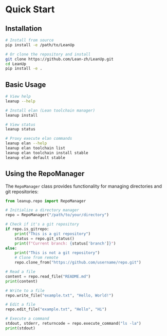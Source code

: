 # Quick Start

## Installation

```bash
# Install from source
pip install -e /path/to/LeanUp

# Or clone the repository and install
git clone https://github.com/Lean-zh/LeanUp.git
cd LeanUp
pip install -e .
```

## Basic Usage

```bash
# View help
leanup --help

# Install elan (Lean toolchain manager)
leanup install

# View status
leanup status

# Proxy execute elan commands
leanup elan --help
leanup elan toolchain list
leanup elan toolchain install stable
leanup elan default stable
```

## Using the RepoManager

The `RepoManager` class provides functionality for managing directories and git repositories:

```python
from leanup.repo import RepoManager

# Initialize a directory manager
repo = RepoManager("/path/to/your/directory")

# Check if it's a git repository
if repo.is_gitrepo:
    print("This is a git repository")
    status = repo.git_status()
    print(f"Current branch: {status['branch']}")
else:
    print("This is not a git repository")
    # Clone from remote
    repo.clone_from("https://github.com/username/repo.git")

# Read a file
content = repo.read_file("README.md")
print(content)

# Write to a file
repo.write_file("example.txt", "Hello, World!")

# Edit a file
repo.edit_file("example.txt", "Hello", "Hi")

# Execute a command
stdout, stderr, returncode = repo.execute_command("ls -la")
print(stdout)
```